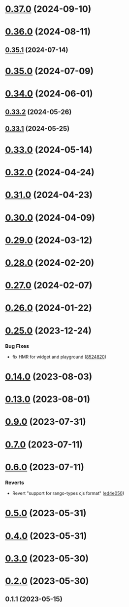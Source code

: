 # [0.37.0](https://github.com/rango-exchange/rango-client/compare/provider-enkrypt@0.36.0...provider-enkrypt@0.37.0) (2024-09-10)



# [0.36.0](https://github.com/rango-exchange/rango-client/compare/provider-enkrypt@0.35.1...provider-enkrypt@0.36.0) (2024-08-11)



## [0.35.1](https://github.com/rango-exchange/rango-client/compare/provider-enkrypt@0.35.0...provider-enkrypt@0.35.1) (2024-07-14)



# [0.35.0](https://github.com/rango-exchange/rango-client/compare/provider-enkrypt@0.33.2...provider-enkrypt@0.35.0) (2024-07-09)



# [0.34.0](https://github.com/rango-exchange/rango-client/compare/provider-enkrypt@0.33.2...provider-enkrypt@0.34.0) (2024-06-01)



## [0.33.2](https://github.com/rango-exchange/rango-client/compare/provider-enkrypt@0.33.1...provider-enkrypt@0.33.2) (2024-05-26)



## [0.33.1](https://github.com/rango-exchange/rango-client/compare/provider-enkrypt@0.33.0...provider-enkrypt@0.33.1) (2024-05-25)



# [0.33.0](https://github.com/rango-exchange/rango-client/compare/provider-enkrypt@0.32.0...provider-enkrypt@0.33.0) (2024-05-14)



# [0.32.0](https://github.com/rango-exchange/rango-client/compare/provider-enkrypt@0.31.0...provider-enkrypt@0.32.0) (2024-04-24)



# [0.31.0](https://github.com/rango-exchange/rango-client/compare/provider-enkrypt@0.30.0...provider-enkrypt@0.31.0) (2024-04-23)



# [0.30.0](https://github.com/rango-exchange/rango-client/compare/provider-enkrypt@0.29.0...provider-enkrypt@0.30.0) (2024-04-09)



# [0.29.0](https://github.com/rango-exchange/rango-client/compare/provider-enkrypt@0.28.0...provider-enkrypt@0.29.0) (2024-03-12)



# [0.28.0](https://github.com/rango-exchange/rango-client/compare/provider-enkrypt@0.27.0...provider-enkrypt@0.28.0) (2024-02-20)



# [0.27.0](https://github.com/rango-exchange/rango-client/compare/provider-enkrypt@0.26.0...provider-enkrypt@0.27.0) (2024-02-07)



# [0.26.0](https://github.com/rango-exchange/rango-client/compare/provider-enkrypt@0.25.0...provider-enkrypt@0.26.0) (2024-01-22)



# [0.25.0](https://github.com/rango-exchange/rango-client/compare/provider-enkrypt@0.23.0...provider-enkrypt@0.25.0) (2023-12-24)


### Bug Fixes

* fix HMR for widget and playground ([8524820](https://github.com/rango-exchange/rango-client/commit/8524820f10cf0b8921f3db0c4f620ff98daa4103))



# [0.14.0](https://github.com/rango-exchange/rango-client/compare/provider-enkrypt@0.13.0...provider-enkrypt@0.14.0) (2023-08-03)



# [0.13.0](https://github.com/rango-exchange/rango-client/compare/provider-enkrypt@0.12.0...provider-enkrypt@0.13.0) (2023-08-01)



# [0.9.0](https://github.com/rango-exchange/rango-client/compare/provider-enkrypt@0.8.0...provider-enkrypt@0.9.0) (2023-07-31)



# [0.7.0](https://github.com/rango-exchange/rango-client/compare/provider-enkrypt@0.6.0...provider-enkrypt@0.7.0) (2023-07-11)



# [0.6.0](https://github.com/rango-exchange/rango-client/compare/provider-enkrypt@0.5.0...provider-enkrypt@0.6.0) (2023-07-11)


### Reverts

* Revert "support for rango-types cjs format" ([ed4e050](https://github.com/rango-exchange/rango-client/commit/ed4e050bfc0dcde7aeffa6b0d73b02080a5721eb))



# [0.5.0](https://github.com/rango-exchange/rango-client/compare/provider-enkrypt@0.4.0...provider-enkrypt@0.5.0) (2023-05-31)



# [0.4.0](https://github.com/rango-exchange/rango-client/compare/provider-enkrypt@0.3.0...provider-enkrypt@0.4.0) (2023-05-31)



# [0.3.0](https://github.com/rango-exchange/rango-client/compare/provider-enkrypt@0.2.0...provider-enkrypt@0.3.0) (2023-05-30)



# [0.2.0](https://github.com/rango-exchange/rango-client/compare/provider-enkrypt@0.1.2...provider-enkrypt@0.2.0) (2023-05-30)



## 0.1.1 (2023-05-15)



